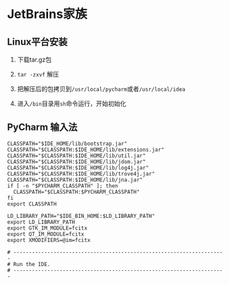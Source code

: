 # JetBrains家族

## Linux平台安装

1. 下载tar.gz包

2. `tar -zxvf` 解压

3. 把解压后的包拷贝到`/usr/local/pycharm`或者`/usr/local/idea`

4. 进入`/bin`目录用`sh`命令运行，开始初始化


## PyCharm 输入法

```
CLASSPATH="$IDE_HOME/lib/bootstrap.jar"
CLASSPATH="$CLASSPATH:$IDE_HOME/lib/extensions.jar"
CLASSPATH="$CLASSPATH:$IDE_HOME/lib/util.jar"
CLASSPATH="$CLASSPATH:$IDE_HOME/lib/jdom.jar"
CLASSPATH="$CLASSPATH:$IDE_HOME/lib/log4j.jar"
CLASSPATH="$CLASSPATH:$IDE_HOME/lib/trove4j.jar"
CLASSPATH="$CLASSPATH:$IDE_HOME/lib/jna.jar"
if [ -n "$PYCHARM_CLASSPATH" ]; then
  CLASSPATH="$CLASSPATH:$PYCHARM_CLASSPATH"
fi
export CLASSPATH

LD_LIBRARY_PATH="$IDE_BIN_HOME:$LD_LIBRARY_PATH"
export LD_LIBRARY_PATH
export GTK_IM_MODULE=fcitx
export QT_IM_MODULE=fcitx
export XMODIFIERS=@im=fcitx

# ---------------------------------------------------------------------
# Run the IDE.
# ---------------------------------------------------------------------
```